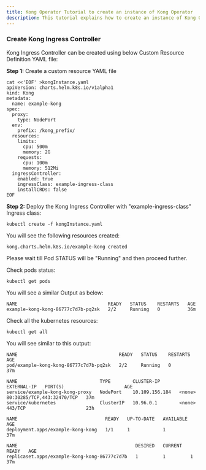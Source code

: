 ```yaml
---
title: Kong Operator Tutorial to create an instance of Kong Operator
description: This tutorial explains how to create an instance of Kong Operator
---
```




### Create Kong Ingress Controller 

Kong Ingress Controller can be created using below Custom Resource Definition YAML file:

**Step 1:** Create a custom resource YAML file

```execute
cat <<'EOF' >kongInstance.yaml 
apiVersion: charts.helm.k8s.io/v1alpha1
kind: Kong
metadata:
  name: example-kong
spec:
  proxy:
    type: NodePort
  env:
    prefix: /kong_prefix/
  resources:
    limits:
      cpu: 500m
      memory: 2G
    requests:
      cpu: 100m
      memory: 512Mi
  ingressController:
    enabled: true
    ingressClass: example-ingress-class
    installCRDs: false
EOF
```

**Step 2:** Deploy the Kong Ingress Controller with "example-ingress-class" Ingress class:

```execute
kubectl create -f kongInstance.yaml 
```

You will see the following resources created:

```
kong.charts.helm.k8s.io/example-kong created
```

Please wait till Pod STATUS will be "Running" and then proceed further.


Check pods status:


```execute
kubectl get pods
```

You will see a similar Output as below:

```
NAME                                 READY   STATUS    RESTARTS   AGE
example-kong-kong-86777c7d7b-pq2sk   2/2     Running   0          36m
```

Check all the kubernetes resources:

```execute
kubectl get all
```


You will see similar to this output:

```
NAME                                     READY   STATUS    RESTARTS   AGE
pod/example-kong-kong-86777c7d7b-pq2sk   2/2     Running   0          37m

NAME                              TYPE        CLUSTER-IP       EXTERNAL-IP   PORT(S)                      AGE
service/example-kong-kong-proxy   NodePort    10.109.156.184   <none>        80:30285/TCP,443:32470/TCP   37m
service/kubernetes                ClusterIP   10.96.0.1        <none>        443/TCP                      23h

NAME                                READY   UP-TO-DATE   AVAILABLE   AGE
deployment.apps/example-kong-kong   1/1     1            1           37m

NAME                                           DESIRED   CURRENT   READY   AGE
replicaset.apps/example-kong-kong-86777c7d7b   1         1         1       37m
```




